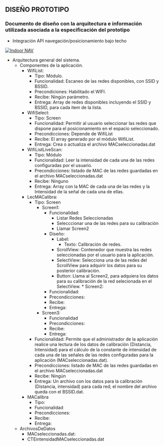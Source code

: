 ## DISEÑO PROTOTIPO
### Documento de diseño con la arquitectura e información utilizada asociada a la especificación del prototipo

* Integración API navegación/posicionamiento bajo techo

[![Indoor NAV](http://img.youtube.com/vi/puzDdvE8Y-0/0.jpg)](http://www.youtube.com/watch?v=puzDdvE8Y-0)

* Arquitectura general del sistema.
  * Componentes de la aplicación.
    * WifiList: 
      * Tipo: Módulo.
      * Funcionalidad: Escaneo de las redes disponibles, con SSID y BSSID.
      * Precondiciones:  Habilitado el WIFI.
      * Recibe: Ningún parámetro.
      * Entrega: Array de redes disponibles incluyendo el SSID y BSSID, para cada item de la lista.      
    * WifiSelect:
      * Tipo: Screen
      * Funcionalidad: Permitir al usuario seleccionar las redes que dispone para el posicionamiento en el espacio seleccionado.
      * Precondicciones: Depende de WifiList
      * Recibe: El array generado por el módulo WifiList.
      * Entrega: Crea o actualiza el archivo MACseleccionadas.dat      
    * WifiListLiveScan: 
      * Tipo: Módulo
      * Funcionalidad: Leer la intensidad de cada una de las redes configuradas por el usuario.
      * Precondicciones: listado de MAC de las redes guardadas en el archivo MACseleccionadas.dat
      * Recibe: Ninguno
      * Entrega: Array con la MAC de cada una de las redes y la Intensidad de la señal de cada una de ellas.      
    * LecMACalibra:
      * Tipo: Screen
        * Screen1:
          * Funcionalidad: 
            * Listar Redes Seleccionadas
            * Selecccionar una de las redes para su calibración
            * Llamar Screen2
          * Diseño: 
            * Label:
              * Texto: Calibración de redes.
            * ScrollView: Contenedor que muestra las redes seleccionadas por el usuario para la aplicación.
            * SelectView: Selecciona una de las redes del ScrollView para adquirir los datos para su posterior calibración.
            * Button: Llama al Screen2, para adquiera los datos para su calibración de la red selecionada en el SelectView.           * Screen2:
          * Funcionalidad: 
          * Precondicciones:
          * Recibe:
          * Entrega:                  
        * Screen3:
          * Funcionalidad 
          * Precondicciones:
          * Recibe:
          * Entrega:                  
      * Funcionalidad: Permite que el administrador de la aplicación realice una lectura de los datos de calibración (Distancia, Intensidad) para el cálculo de la constante de intensidad de cada una de las señales de las redes configuradas para la aplicación (MACseleccionadas.dat).
      * Precondicciones: listado de MAC de las redes guardadas en el archivo MACseleccionadas.dat
      * Recibe: Ningún
      * Entrega: Un archivo con los datos para la calibración (Distancia, intensidad) para cada red; el nombre del archivo queda con el BSSID.dat.      
    * MACalibra
      * Tipo: 
      * Funcionalidad 
      * Precondicciones:
      * Recibe:
      * Entrega:
  * ArchivosDeDatos
    * MACseleccionadas.dat:
    * CTEintensidadMACseleccionadas.dat
